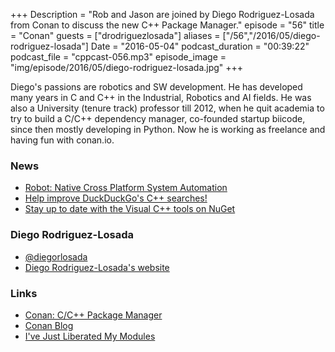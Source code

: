 +++
Description = "Rob and Jason are joined by Diego Rodriguez-Losada from Conan to discuss the new C++ Package Manager."
episode = "56"
title = "Conan"
guests = ["drodriguezlosada"]
aliases = ["/56","/2016/05/diego-rodriguez-losada"]
Date = "2016-05-04"
podcast_duration = "00:39:22"
podcast_file = "cppcast-056.mp3"
episode_image = "img/episode/2016/05/diego-rodriguez-losada.jpg"
+++

Diego's passions are robotics and SW development. He has developed many years in C and C++ in the Industrial, Robotics and AI fields. He was also a University (tenure track) professor till 2012, when he quit academia to try to build a C/C++ dependency manager, co-founded startup biicode, since then mostly developing in Python. Now he is working as freelance and having fun with conan.io.

### News ###

 - [Robot: Native Cross Platform System Automation](http://getrobot.net/)
 - [Help improve DuckDuckGo's C++ searches!](https://www.reddit.com/r/cpp/comments/4gpdo4/help_improve_duckduckgos_c_searches/)
 - [Stay up to date with the Visual C++ tools on NuGet](https://blogs.msdn.microsoft.com/vcblog/2016/04/26/stay-up-to-date-with-the-visual-c-tools-on-nuget/)
 
### Diego Rodriguez-Losada ###

 - [@diegorlosada](https://twitter.com/diegorlosada)
 - [Diego Rodriguez-Losada's website](https://sites.google.com/site/diegorlosada/)

### Links ###

 - [Conan: C/C++ Package Manager](http://conan.io/)
 - [Conan Blog](http://blog.conan.io/)
 - [I've Just Liberated My Modules](https://news.ycombinator.com/item?id=11340510)
